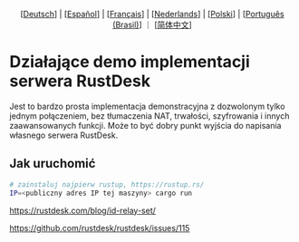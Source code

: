 <p align="center">
  [<a href="README-DE.md">Deutsch</a>] | [<a href="README-ES.md">Español</a>] | [<a href="README-FR.md">Français</a>] | [<a href="README-NL.md">Nederlands</a>] | [<a href="README-PL.md">Polski</a>] | [<a href="README-PTBR.md">Português (Brasil)</a>] ｜ [<a href="README-ZH.md">简体中文</a>] <br>
</p>

# Działające demo implementacji serwera RustDesk
Jest to bardzo prosta implementacja demonstracyjna z dozwolonym tylko jednym połączeniem, bez tłumaczenia NAT, trwałości, szyfrowania i innych zaawansowanych funkcji. Może to być dobry punkt wyjścia do napisania własnego serwera RustDesk.

## Jak uruchomić
```bash
# zainstaluj najpierw rustup, https://rustup.rs/
IP=<publiczny adres IP tej maszyny> cargo run
```

https://rustdesk.com/blog/id-relay-set/

https://github.com/rustdesk/rustdesk/issues/115
